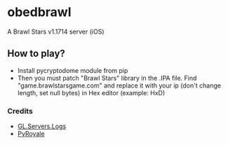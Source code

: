 # obedbrawl
A Brawl Stars v1.1714 server (iOS)
## How to play?
- Install pycryptodome module from pip
- Then you must patch "Brawl Stars" library in the .IPA file. Find "game.brawlstarsgame.com" and replace it with your ip (don't change length, set null bytes) in Hex editor (example: HxD)
### Credits
- [GL.Servers.Logs](https://github.com/kitenokgene/GL.Servers)
- [PyRoyale](https://github.com/zzvertigo/pyroyale)
